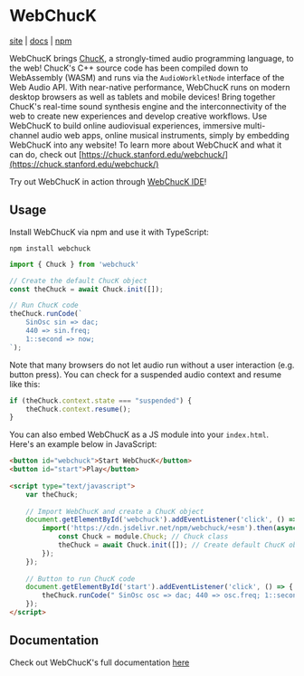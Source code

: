 # WebChucK
[site](https://chuck.stanford.edu/webchuck/) | [docs](https://github.com/ccrma/webchuck/blob/main/docs/classes/Chuck.md) | [npm](https://www.npmjs.com/package/webchuck)

WebChucK brings [ChucK](https://chuck.stanford.edu), a strongly-timed audio programming language, to 
the web! ChucK's C++ source code has been compiled down to WebAssembly (WASM) and runs via the 
`AudioWorkletNode` interface of the Web Audio API. With near-native performance, WebChucK runs on 
modern desktop browsers as well as tablets and mobile devices! Bring together ChucK's real-time 
sound synthesis engine and the interconnectivity of the web to create new experiences and develop 
creative workflows. Use WebChucK to build online audiovisual experiences, immersive multi-channel 
audio web apps, online musical instruments, simply by embedding WebChucK into any website! To learn 
more about WebChucK and what it can do, check out [https://chuck.stanford.edu/webchuck/](https://chuck.stanford.edu/webchuck/)

Try out WebChucK in action through [WebChucK IDE](https://chuck.stanford.edu/ide/)!

## Usage

Install WebChucK via npm and use it with TypeScript:

```
npm install webchuck
```

```ts
import { Chuck } from 'webchuck'

// Create the default ChucK object
const theChuck = await Chuck.init([]);

// Run ChucK code
theChuck.runCode(`
    SinOsc sin => dac;
    440 => sin.freq;
    1::second => now;
`);
```

Note that many browsers do not let audio run without a user interaction (e.g. button press).
You can check for a suspended audio context and resume like this:

```ts
if (theChuck.context.state === "suspended") {
    theChuck.context.resume();
}
```

You can also embed WebChucK as a JS module into your `index.html`. Here's an example below in JavaScript:

```html
<button id="webchuck">Start WebChucK</button>
<button id="start">Play</button>
    
<script type="text/javascript">
    var theChuck; 
    
    // Import WebChucK and create a ChucK object 
    document.getElementById('webchuck').addEventListener('click', () => {
        import('https://cdn.jsdelivr.net/npm/webchuck/+esm').then(async (module) => {
            const Chuck = module.Chuck; // Chuck class
            theChuck = await Chuck.init([]); // Create default ChucK object
        });
    });
    
    // Button to run ChucK code
    document.getElementById('start').addEventListener('click', () => {
        theChuck.runCode(" SinOsc osc => dac; 440 => osc.freq; 1::second => now; ");
    });
</script>
```


## Documentation

Check out WebChucK's full documentation [here](https://github.com/ccrma/webchuck/blob/main/docs/classes/Chuck.md)
